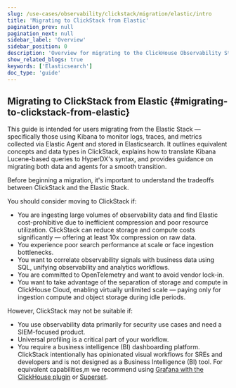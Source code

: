 ```yaml
---
slug: /use-cases/observability/clickstack/migration/elastic/intro
title: 'Migrating to ClickStack from Elastic'
pagination_prev: null
pagination_next: null
sidebar_label: 'Overview'
sidebar_position: 0
description: 'Overview for migrating to the ClickHouse Observability Stack from Elastic'
show_related_blogs: true
keywords: ['Elasticsearch']
doc_type: 'guide'
---
```


## Migrating to ClickStack from Elastic {#migrating-to-clickstack-from-elastic}

This guide is intended for users migrating from the Elastic Stack — specifically those using Kibana to monitor logs, traces, and metrics collected via Elastic Agent and stored in Elasticsearch. It outlines equivalent concepts and data types in ClickStack, explains how to translate Kibana Lucene-based queries to HyperDX's syntax, and provides guidance on migrating both data and agents for a smooth transition.

Before beginning a migration, it's important to understand the tradeoffs between ClickStack and the Elastic Stack.

You should consider moving to ClickStack if:

- You are ingesting large volumes of observability data and find Elastic cost-prohibitive due to inefficient compression and poor resource utilization. ClickStack can reduce storage and compute costs significantly — offering at least 10x compression on raw data.
- You experience poor search performance at scale or face ingestion bottlenecks.
- You want to correlate observability signals with business data using SQL, unifying observability and analytics workflows.
- You are committed to OpenTelemetry and want to avoid vendor lock-in.
- You want to take advantage of the separation of storage and compute in ClickHouse Cloud, enabling virtually unlimited scale — paying only for ingestion compute and object storage during idle periods.

However, ClickStack may not be suitable if:

- You use observability data primarily for security use cases and need a SIEM-focused product.
- Universal profiling is a critical part of your workflow.
- You require a business intelligence (BI) dashboarding platform. ClickStack intentionally has opinionated visual workflows for SREs and developers and is not designed as a Business Intelligence (BI) tool. For equivalent capabilities,m we recommend using [Grafana with the ClickHouse plugin](/integrations/grafana) or [Superset](/integrations/superset).
